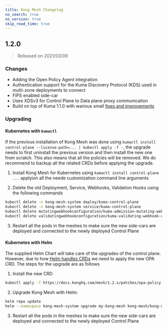```yaml
---
title: Kong Mesh Changelog
no_search: true
no_version: true
skip_read_time: true
---
```


## 1.2.0

> Released on 2021/03/09

### Changes 

- Adding the Open Policy Agent integration
- Authentication support for the Kuma Discovery Protocol (KDS) used in multi-zone deployments to connect
- FIPS enabled side-car
- Uses XDSv3 for Control Plane to Data plane proxy communication
- Build on top of Kuma 1.1.0 with warious small [fixes and improvements](https://github.com/kumahq/kuma/blob/master/CHANGELOG.md#110)

### Upgrading

#### Kubernetes with `kumactl`

If the previous installation of Kong Mesh was done using `kumactl install control-plane --license-path=... | kubectl apply -f -`,
the upgrade needs to first uninstall the previous version and then install the new one from scratch. This also means that all the
policies will be removed. We do recommend to backup all the related CRDs before applying the upgrade.

1. Install Kong Mesh for Kubernetes using `kumactl install control-plane ...` applyion all the neede customization command line arguments

2. Delete the old Deployment, Service, Webhooks, Validation Hooks using the following commands

```sh
kubectl delete -n kong-mesh-system deploy/kuma-control-plane
kubectl delete -n kong-mesh-system service/kuma-control-plane
kubectl delete mutatingwebhookconfiguration/kuma-admission-mutating-webhook-configuration
kubectl delete validatingwebhookconfiguration/kuma-validating-webhook-configuration
```

3. Restart all the pods in the meshes to make sure the new side-cars are deployed and connected to the newly deployed Control Plane

#### Kubernetes with Helm

The supplied Helm Chart will take care of the upgrades of the control plane. However, due to how [Helm handles CRDs](https://helm.sh/docs/chart_best_practices/custom_resource_definitions/)
we need to apply the new OPA CRD. The steps for the upgrade are as follows

1. Install the new CRD

```sh
kubectl apply -f https://docs.konghq.com/mesh/1.2.x/patches/opa-policy.yaml
```

2. Upgrade Kong Mesh with Helm:
```sh
helm repo update
helm --namespace kong-mesh-system upgrade my-kong-mesh kong-mesh/kong-mesh
```

3. Restart all the pods in the meshes to make sure the new side-cars are deployed and connected to the newly deployed Control Plane

